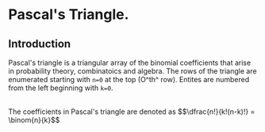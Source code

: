 # Pascal's Triangle.

## Introduction
Pascal's triangle is a triangular array of the binomial coefficients that arise in
probability theory, combinatoics and algebra. The rows of the triangle are enumerated
starting with ```n=0``` at the top (O^th^ row). Entites are numbered from the left
beginning with ```k=0```.

<br>
The coefficients in Pascal's triangle are denoted as $$\dfrac{n!}{k!(n-k)!} = \binom{n}{k}$$